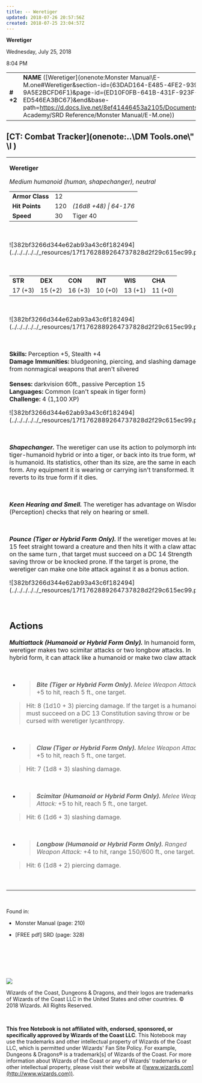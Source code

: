 ```yaml
---
title: -- Weretiger
updated: 2018-07-26 20:57:56Z
created: 2018-07-25 23:04:57Z
---
```


**Weretiger**

Wednesday, July 25, 2018

8:04 PM

|           |                                                                                                                                                                                                                                                                                            |        |         |         |     |       |         |
|-----------|--------------------------------------------------------------------------------------------------------------------------------------------------------------------------------------------------------------------------------------------------------------------------------------------|--------|---------|---------|-----|-------|---------|
| **\# +2** | **NAME** ([Weretiger](onenote:Monster Manual\\E-M.one#Weretiger&section-id={63DAD164-E485-4FE2-939F-9A5E2BCFD6F1}&page-id={ED10F0FB-641B-431F-923F-ED546EA3BC67}&end&base-path=https://d.docs.live.net/8ef41446453a2105/Documents/Adventure Academy/SRD Reference/Monster Manual/E-M.one)) | **12** | **120** | **120** | \-  | Notes | 1100 XP |

## [CT: Combat Tracker](onenote:..\\DM Tools.one\\" \l )

<table><tbody><tr class="odd"><td><p><strong>Weretiger</strong></p><p><em>Medium humanoid (human, shapechanger), neutral<br />
</em></p><table><tbody><tr class="odd"><td><strong>Armor Class</strong></td><td>12</td><td> </td></tr><tr class="even"><td><strong>Hit Points</strong></td><td>120</td><td><em>(16d8 +48) | 64-176</em></td></tr><tr class="odd"><td><strong>Speed</strong></td><td>30</td><td>Tiger 40</td></tr></tbody></table><p> </p><p>![382bf3266d344e62ab93a43c6f182494](../../../../../_resources/17f1762889264737828d2f29c615ec99.png)</p><p> </p><table><tbody><tr class="odd"><td><strong>STR</strong></td><td><strong>DEX</strong></td><td><strong>CON</strong></td><td><strong>INT</strong></td><td><strong>WIS</strong></td><td><strong>CHA</strong></td></tr><tr class="even"><td>17 (+3)</td><td>15 (+2)</td><td>16 (+3)</td><td>10 (+0)</td><td>13 (+1)</td><td>11 (+0)</td></tr></tbody></table><p> </p><p>![382bf3266d344e62ab93a43c6f182494](../../../../../_resources/17f1762889264737828d2f29c615ec99.png)</p><p> </p><p><strong>Skills:</strong> Perception +5, Stealth +4<br />
<strong>Damage Immunities:</strong> bludgeoning, piercing, and slashing damage from nonmagical weapons that aren't silvered<br />
<br />
<strong>Senses:</strong> darkvision 60ft., passive Perception 15<br />
<strong>Languages:</strong> Common (can't speak in tiger form)<br />
<strong>Challenge:</strong> 4 (1,100 XP)</p><p>![382bf3266d344e62ab93a43c6f182494](../../../../../_resources/17f1762889264737828d2f29c615ec99.png)</p><p> </p><p><em><strong>Shapechanger.</strong></em> The weretiger can use its action to polymorph into a tiger-humanoid hybrid or into a tiger, or back into its true form, which is humanoid. Its statistics, other than its size, are the same in each form. Any equipment it is wearing or carrying isn't transformed. It reverts to its true form if it dies.</p><p> </p><p><em><strong>Keen Hearing and Smell.</strong></em> The weretiger has advantage on Wisdom (Perception) checks that rely on hearing or smell.</p><p> </p><p><em><strong>Pounce (Tiger or Hybrid Form Only).</strong></em> If the weretiger moves at least 15 feet straight toward a creature and then hits it with a claw attack on the same turn , that target must succeed on a DC 14 Strength saving throw or be knocked prone. If the target is prone, the weretiger can make one bite attack against it as a bonus action.</p><p>![382bf3266d344e62ab93a43c6f182494](../../../../../_resources/17f1762889264737828d2f29c615ec99.png)</p><p> </p><h2 id="actions"><strong>Actions</strong></h2><p><em><strong>Multiattack (Humanoid or Hybrid Form Only).</strong></em> In humanoid form, the weretiger makes two scimitar attacks or two longbow attacks. In hybrid form, it can attack like a humanoid or make two claw attacks.</p><p> </p><ul><li><blockquote><p><em><strong>Bite (Tiger or Hybrid Form Only).</strong> Melee Weapon Attack:</em> +5 to hit, reach 5 ft., one target.</p></blockquote></li></ul><blockquote><p>Hit: 8 (1d10 + 3) piercing damage. If the target is a humanoid, it must succeed on a DC 13 Constitution saving throw or be cursed with weretiger lycanthropy.</p></blockquote><p> </p><ul><li><blockquote><p><em><strong>Claw (Tiger or Hybrid Form Only).</strong> Melee Weapon Attack:</em> +5 to hit, reach 5 ft., one target.</p></blockquote></li></ul><blockquote><p>Hit: 7 (1d8 + 3) slashing damage.</p></blockquote><p> </p><ul><li><blockquote><p><em><strong>Scimitar (Humanoid or Hybrid Form Only).</strong> Melee Weapon Attack:</em> +5 to hit, reach 5 ft., one target.</p></blockquote></li></ul><blockquote><p>Hit: 6 (1d6 + 3) slashing damage.</p></blockquote><p> </p><ul><li><blockquote><p><em><strong>Longbow (Humanoid or Hybrid Form Only).</strong> Ranged Weapon Attack:</em> +4 to hit, range 150/600 ft., one target.</p></blockquote></li></ul><blockquote><p>Hit: 6 (1d8 + 2) piercing damage.</p></blockquote><p> </p></td></tr></tbody></table>

 

Found in:

-   Monster Manual (page: 210)

-   \[FREE pdf\] SRD (page: 328)

 

 

 

![](tmp\media\image2.png)

Wizards of the Coast, Dungeons & Dragons, and their logos are trademarks of Wizards of the Coast LLC in the United States and other countries. © 2018 Wizards. All Rights Reserved.

 

**This free Notebook is not affiliated with, endorsed, sponsored, or specifically approved by Wizards of the Coast LLC**. This Notebook may use the trademarks and other intellectual property of Wizards of the Coast LLC, which is permitted under Wizards' Fan Site Policy. For example, Dungeons & Dragons® is a trademark\[s\] of Wizards of the Coast. For more information about Wizards of the Coast or any of Wizards' trademarks or other intellectual property, please visit their website at ([www.wizards.com](http://www.wizards.com)).
